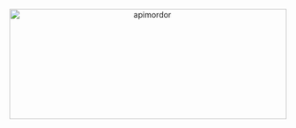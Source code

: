 <p align="center">
  <a href="http://mordor.ratmir.fun/docs/"><img alt="apimordor" src="http://mordor.ratmir.fun/docs/logo1.png" width="500" height="200" /></a>
</p>
